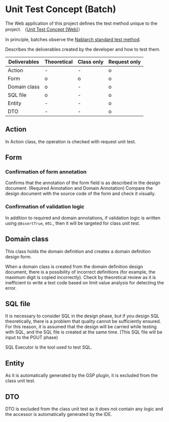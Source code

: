 # Unit Test Concept (Batch)

The Web application of this project defines the test method unique to the project.
（[Unit Test Concept (Web)](単体テストの考え方（Web）.md)）

In principle, batches observe the [Nablarch standard test method](https://nablarch.github.io/docs/LATEST/doc/development_tools/testing_framework/guide/development_guide/05_UnitTestGuide/index.html).

Describes the deliverables created by the developer and how to test them.

| Deliverables         | Theoretical | Class only | Request only |
|----------------|------|------------|----------------|
| Action         | -    | -          | o              |
| Form           | o    | o          | o              |
| Domain class | o    | -          | o              |
| SQL file    | o    | -          | o              |
| Entity         | -    | -          | o              |
| DTO            | -    | -          | o              |


## Action

In Action class, the operation is checked with request unit test.


## Form

### Confirmation of form annotation

Confirms that the annotation of the form field is as described in the design document.
 (Required Annotation and Domain Annotation)
Compare the design document with the source code of the form and check it visually.


### Confirmation of validation logic

In addition to required and domain annotations, if validation logic is written using `@AssertTrue`, etc., 
then it will be targeted for class unit test.

## Domain class

This class holds the domain definition and creates a domain definition design form.

When a domain class is created from the domain definition design document, there is a possibility of incorrect definitions (for example, the maximum digit is copied incorrectly).
Check by theoretical review as it is inefficient to write a test code based on limit value analysis for detecting the error.



## SQL file

It is necessary to consider SQL in the design phase, but if you design SQL theoretically, there is a problem that quality cannot be sufficiently ensured. 
For this reason, it is assumed that the design will be carried while testing with SQL, and the SQL file is created at the same time. 
 (This SQL file will be input to the PGUT phase)

SQL Executor is the tool used to test SQL.


## Entity

As it is automatically generated by the GSP plugin, it is excluded from the class unit test.

## DTO

DTO is excluded from the class unit test as it does not contain any logic and the accessor is automatically generated by the IDE.

